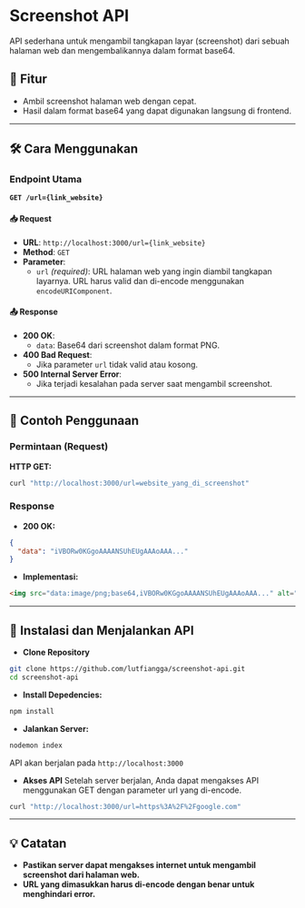 # Screenshot API
API sederhana untuk mengambil tangkapan layar (screenshot) dari sebuah halaman web dan mengembalikannya dalam format base64.

## 🚀 Fitur
- Ambil screenshot halaman web dengan cepat.
- Hasil dalam format base64 yang dapat digunakan langsung di frontend.

---

## 🛠️ Cara Menggunakan

### Endpoint Utama
**`GET /url={link_website}`**

#### 📥 Request
- **URL**: `http://localhost:3000/url={link_website}`
- **Method**: `GET`
- **Parameter**:
  - `url` *(required)*: URL halaman web yang ingin diambil tangkapan layarnya. URL harus valid dan di-encode menggunakan `encodeURIComponent`.

#### 📤 Response
- **200 OK**:
  - `data`: Base64 dari screenshot dalam format PNG.
- **400 Bad Request**:
  - Jika parameter `url` tidak valid atau kosong.
- **500 Internal Server Error**:
  - Jika terjadi kesalahan pada server saat mengambil screenshot.

---

## 🔧 Contoh Penggunaan

### Permintaan (Request)
**HTTP GET:**
```bash
curl "http://localhost:3000/url=website_yang_di_screenshot"
```

### Response
- **200 OK:**
```json
{
  "data": "iVBORw0KGgoAAAANSUhEUgAAAoAAA..."
}
```
- **Implementasi:**
```html
<img src="data:image/png;base64,iVBORw0KGgoAAAANSUhEUgAAAoAAA..." alt="Screenshot" />
```

---

## 🌟 Instalasi dan Menjalankan API

- **Clone Repository**
```bash
git clone https://github.com/lutfiangga/screenshot-api.git
cd screenshot-api
```
- **Install Depedencies:**
```bash
npm install
```
- **Jalankan Server:**
```bash
nodemon index
```
API akan berjalan pada `http://localhost:3000`
- **Akses API**
Setelah server berjalan, Anda dapat mengakses API menggunakan GET dengan parameter url yang di-encode.
```bash
curl "http://localhost:3000/url=https%3A%2F%2Fgoogle.com"
```

---

## 💡 Catatan

- **Pastikan server dapat mengakses internet untuk mengambil screenshot dari halaman web.**
- **URL yang dimasukkan harus di-encode dengan benar untuk menghindari error.**